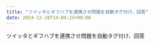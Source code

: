 ```yaml
---
title: "ツイッタとギフハブを連携させ問題を自動タグ付け、回答"
date: 2024-12-20T14:04:23+09:00
---
```

ツイッタとギフハブを連携させ問題を自動タグ付け、回答

